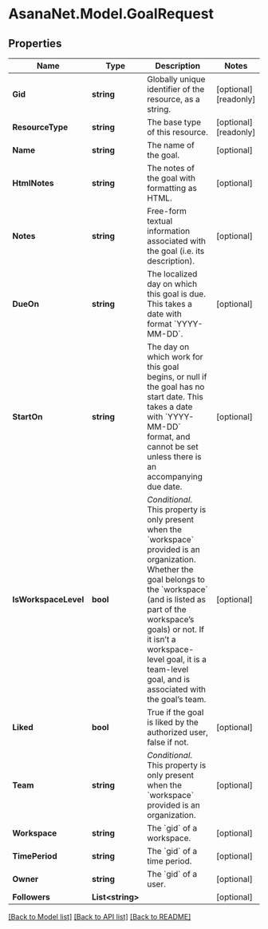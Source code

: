 # AsanaNet.Model.GoalRequest

## Properties

Name | Type | Description | Notes
------------ | ------------- | ------------- | -------------
**Gid** | **string** | Globally unique identifier of the resource, as a string. | [optional] [readonly] 
**ResourceType** | **string** | The base type of this resource. | [optional] [readonly] 
**Name** | **string** | The name of the goal. | [optional] 
**HtmlNotes** | **string** | The notes of the goal with formatting as HTML. | [optional] 
**Notes** | **string** | Free-form textual information associated with the goal (i.e. its description). | [optional] 
**DueOn** | **string** | The localized day on which this goal is due. This takes a date with format &#x60;YYYY-MM-DD&#x60;. | [optional] 
**StartOn** | **string** | The day on which work for this goal begins, or null if the goal has no start date. This takes a date with &#x60;YYYY-MM-DD&#x60; format, and cannot be set unless there is an accompanying due date. | [optional] 
**IsWorkspaceLevel** | **bool** | *Conditional*. This property is only present when the &#x60;workspace&#x60; provided is an organization. Whether the goal belongs to the &#x60;workspace&#x60; (and is listed as part of the workspace’s goals) or not. If it isn’t a workspace-level goal, it is a team-level goal, and is associated with the goal’s team. | [optional] 
**Liked** | **bool** | True if the goal is liked by the authorized user, false if not. | [optional] 
**Team** | **string** | *Conditional*. This property is only present when the &#x60;workspace&#x60; provided is an organization. | [optional] 
**Workspace** | **string** | The &#x60;gid&#x60; of a workspace. | [optional] 
**TimePeriod** | **string** | The &#x60;gid&#x60; of a time period. | [optional] 
**Owner** | **string** | The &#x60;gid&#x60; of a user. | [optional] 
**Followers** | **List&lt;string&gt;** |  | [optional] 

[[Back to Model list]](../README.md#documentation-for-models) [[Back to API list]](../README.md#documentation-for-api-endpoints) [[Back to README]](../README.md)

